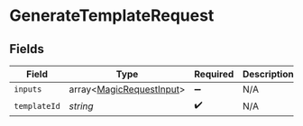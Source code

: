 # GenerateTemplateRequest


## Fields

| Field                                                                | Type                                                                 | Required                                                             | Description                                                          |
| -------------------------------------------------------------------- | -------------------------------------------------------------------- | -------------------------------------------------------------------- | -------------------------------------------------------------------- |
| `inputs`                                                             | array<[MagicRequestInput](../../models/shared/MagicRequestInput.md)> | :heavy_minus_sign:                                                   | N/A                                                                  |
| `templateId`                                                         | *string*                                                             | :heavy_check_mark:                                                   | N/A                                                                  |